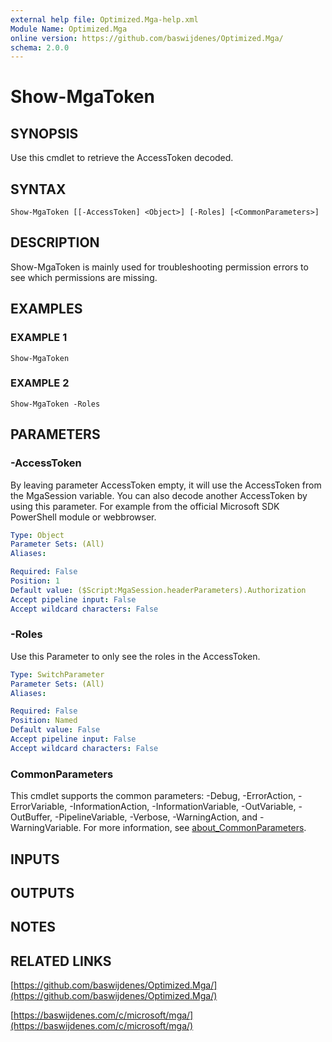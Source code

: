 ```yaml
---
external help file: Optimized.Mga-help.xml
Module Name: Optimized.Mga
online version: https://github.com/baswijdenes/Optimized.Mga/
schema: 2.0.0
---
```


# Show-MgaToken

## SYNOPSIS
Use this cmdlet to retrieve the AccessToken decoded.

## SYNTAX

```
Show-MgaToken [[-AccessToken] <Object>] [-Roles] [<CommonParameters>]
```

## DESCRIPTION
Show-MgaToken is mainly used for troubleshooting permission errors to see which permissions are missing.

## EXAMPLES

### EXAMPLE 1
```
Show-MgaToken
```

### EXAMPLE 2
```
Show-MgaToken -Roles
```

## PARAMETERS

### -AccessToken
By leaving parameter AccessToken empty, it will use the AccessToken from the MgaSession variable.
You can also decode another AccessToken by using this parameter. 
For example from the official Microsoft SDK PowerShell module or webbrowser.

```yaml
Type: Object
Parameter Sets: (All)
Aliases:

Required: False
Position: 1
Default value: ($Script:MgaSession.headerParameters).Authorization
Accept pipeline input: False
Accept wildcard characters: False
```

### -Roles
Use this Parameter to only see the roles in the AccessToken.

```yaml
Type: SwitchParameter
Parameter Sets: (All)
Aliases:

Required: False
Position: Named
Default value: False
Accept pipeline input: False
Accept wildcard characters: False
```

### CommonParameters
This cmdlet supports the common parameters: -Debug, -ErrorAction, -ErrorVariable, -InformationAction, -InformationVariable, -OutVariable, -OutBuffer, -PipelineVariable, -Verbose, -WarningAction, and -WarningVariable. For more information, see [about_CommonParameters](http://go.microsoft.com/fwlink/?LinkID=113216).

## INPUTS

## OUTPUTS

## NOTES

## RELATED LINKS

[https://github.com/baswijdenes/Optimized.Mga/](https://github.com/baswijdenes/Optimized.Mga/)

[https://baswijdenes.com/c/microsoft/mga/](https://baswijdenes.com/c/microsoft/mga/)

